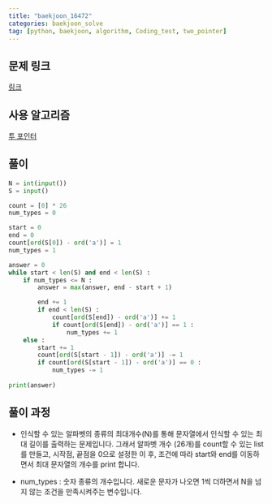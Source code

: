 ```yaml
---
title: "baekjoon_16472" 
categories: baekjoon_solve
tag: [python, baekjoon, algorithm, Coding_test, two_pointer]
---
```


## 문제 링크
[링크](https://www.acmicpc.net/problem/16472)

## 사용 알고리즘 
[투 포인터](https://www.cjh980225.github.io/algorithm/third/)

## 풀이 
```python
N = int(input())
S = input()

count = [0] * 26
num_types = 0

start = 0
end = 0 
count[ord(S[0]) - ord('a')] = 1
num_types = 1

answer = 0
while start < len(S) and end < len(S) : 
    if num_types <= N : 
        answer = max(answer, end - start + 1)

        end += 1 
        if end < len(S) : 
            count[ord(S[end]) - ord('a')] += 1
            if count[ord(S[end]) - ord('a')] == 1 : 
                num_types += 1
    else : 
        start += 1
        count[ord(S[start - 1]) - ord('a')] -= 1
        if count[ord(S[start - 1]) - ord('a')] == 0 : 
            num_types -= 1
            
print(answer)
```

## 풀이 과정

- 인식할 수 있는 알파벳의 종류의 최대개수(N)를 통해 문자열에서 인식할 수 있는 최대 길이를 출력하는 문제입니다. 그래서 알파벳 개수 (26개)를 count할 수 있는 list를 만들고, 시작점, 끝점을 0으로 설정한 이 후, 조건에 따라 start와 end를 이동하면서 최대 문자열의 개수를 print 합니다. 

- num_types : 숫자 종류의 개수입니다. 새로운 문자가 나오면 1씩 더하면서 N을 넘지 않는 조건을 만족시켜주는 변수입니다. 